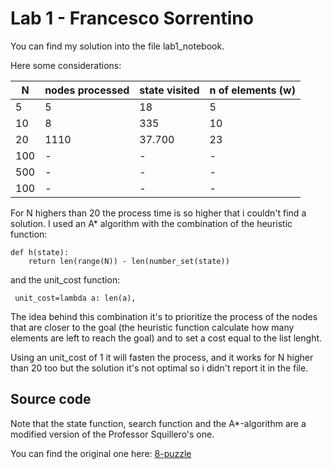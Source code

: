# Lab 1 - Francesco Sorrentino

You can find my solution into the file lab1_notebook.

Here some considerations:

| N | nodes processed | state visited | n of elements (w) | 
|---|---|---|---|
| 5 | 5 | 18 | 5 |
| 10 | 8 | 335 | 10 |
| 20 | 1110 | 37.700 | 23 |
| 100 | - | - | - | - |
| 500 | - | - | - | - |
| 100 | - | - | - | - |

For N highers than 20 the process time is so higher that i couldn't find a solution. I used an A* algorithm with the combination of the heuristic function:

```
def h(state):
    return len(range(N)) - len(number_set(state))
```


and the unit_cost function:

```
 unit_cost=lambda a: len(a),
```

The idea behind this combination it's to prioritize the process of the nodes that are closer to the goal (the heuristic function calculate how many elements are left to reach the goal) and to set a cost equal to the list lenght. 

Using an unit_cost of 1 it will fasten the process, and it works for N higher than 20 too but the solution it's not optimal so i didn't report it in the file.

## Source code
Note that the state function, search function and the A*-algorithm are a modified version of the Professor Squillero's one.

You can find the original one here:
[8-puzzle](https://github.com/squillero/computational-intelligence/blob/master/2022-23/8-puzzle.ipynb)



